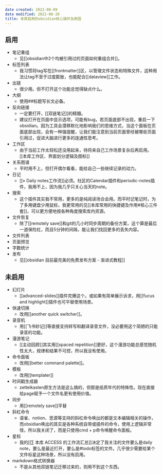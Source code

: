 ```yaml
---
date created: 2022-08-09
date modified: 2022-08-20
title: 本库启用的obsidian核心插件及原因
---
```


## 启用

- 笔记重组
	- 见[[obsidian中2个均被引用过的页面如何重组合并]]。
- 标签列表
	- 我习惯将tag写在[[frontmatter]]区，以管理文件状态和特殊文件，这种用法让tag不至于过度膨胀，也能配合[[dataview]]工作。
- 出链
	- 很少用。但不打开这个功能总觉得缺点什么。
- 大纲
	- 使用##标题写长文必备。
- 反向链接
	- 一定要打开，[[双链笔记]]的精髓。
	- 建议打开在页面中显示选项，可能有bug，若页面底部不出现，重启一下obsidian。因为工具会潜移默化地影响我们的思维方式，当这个面板在页面底部出现，会有一种强提醒，让我们能注意到当前页面曾经被哪些页面引用过，促进大脑进行更多的连通性思考。
- 工作区
	- 由于当前工作太轻松还没用起来，待将来自己工作场景复杂后再启用。[[本库工作区、界面划分逻辑及图标]]
- 关系图谱
	- 平时用不上，但打开偶尔看看，能给自己一些继续记录的动力。
- 日记
	- [[» Daily notes工作流]]必须。社区的Calendar插件和periodic-notes插件，我用不上，因为我几乎只关心当天的note。
- 搜索
	- 这个插件其实我不常用，更多的是纯阅读场合会用。而平时记笔记时，为了多用键盘少用鼠标，我更常用的见[[本库常用的快捷键及作用#核心三件套]]，可以更方便地按各种角度搜索库内资源。
- 文件恢复
	- 除了[[remotely save]]和git的几小时同步周期的备份方案，这个算是最后一道保险杠，而且5分钟的间隔，能让我们找回更多的丢失内容。
- 文件列表
- 页面预览
- 字数统计
- 发布
	- 见[[obsidian 目前最完美的免费发布方案 - 渐进式教程]]

## 未启用

- 幻灯片
	- [[advanced-slides]]插件完爆这个。或如果有简单展示诉求，用[[fucus and highlight]]插件也可平替使用场景。
- 快速切换
	- 改用[[another quick switcher]]。
- 录音机
	- 用[[飞书妙记]]等直接支持转写和翻译录音文件，没必要用这个简陋的只能录音的功能。
- 漫游笔记
	- [[主动回顾]]其实用[[spaced repetition]]更好，这个漫游功能总感觉随机性太大，规律和结果不可控，所以我没有使用。
- 命令面板
	- 改用[[better command palette]]。
- 模板
	- 改用[[templater]]
- 时间戳生成器
	- zettelkasten原生方法是这么搞的，但那是纸质年代的特殊性。现在直接给page赋予一个文件名更有使用价值。
- 同步
	- 用[[remotely save]]平替
- 斜杠命令
	- 语雀、notion、思源等支持的斜杠命令唤出的都是文本编辑相关的操作，而obsidian唤出的其实是各种系统自带或插件的命令，使用上逻辑非常怪，所以我关闭了，而是只使用cmd + p命令唤醒命令面板。
- 星标
	- 我的[[∑ 本库 ACCESS 的工作流汇总]]决定了我关注的文件要么是daily note，要么是最近打开，要么是#todo标签的文件。几乎很少需要给某个文件标星这种场景，所以没有启用。
- markdown格式转换器
	- 不是从其他双链笔记迁移过来的，则用不到这个东西。
